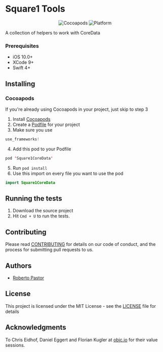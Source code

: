 # Square1 Tools

<p align="center">
<img src="https://img.shields.io/cocoapods/v/Square1CoreData.svg" alt="Cocoapods"/>
<img src="https://img.shields.io/badge/platform-ios-red.svg" alt="Platform"/>
</p>

A collection of helpers to work with CoreData

### Prerequisites

* iOS 10.0+
* XCode 9+
* Swift 4+

## Installing

### Cocoapods

If you're already using Cocoapods in your project, just skip to step 3
1. Install [Cocoapods](https://guides.cocoapods.org/using/getting-started.html)
2. Create a [Podfile](https://guides.cocoapods.org/using/using-cocoapods.html) for your project
3. Make sure you use 
```swift
use_frameworks!
```
4. Add this pod to your Podfile
```swift
pod 'Square1CoreData'
```
5. Run ```pod install```
6. Use this import on every file you want to use the pod
```swift
import Square1CoreData
```

## Running the tests

1. Download the source project
2. Hit ```Cmd + U``` to run the tests.


## Contributing

Please read [CONTRIBUTING](CONTRIBUTING.md) for details on our code of conduct, and the process for submitting pull requests to us.

## Authors

* [Roberto Pastor](https://github.com/WedgeSparda)

## License

This project is licensed under the MIT License - see the [LICENSE](LICENSE.md) file for details

## Acknowledgments

To Chris Eidhof, Daniel Eggert and Florian Kugler at [objc.io](https://www.objc.io/) for their value sessions.